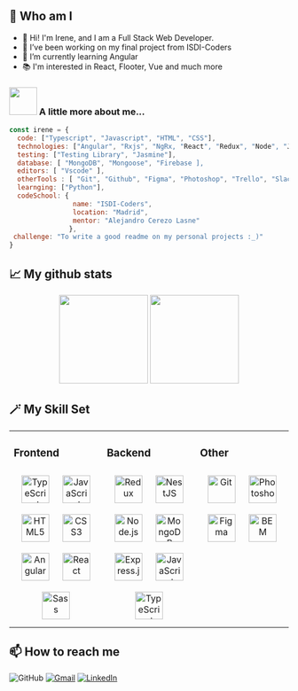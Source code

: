 ## 🐜 Who am I

- 👾 Hi! I'm Irene, and I am a Full Stack Web Developer.
- 🔭 I’ve been working on my final project from ISDI-Coders  
- 🌱 I’m currently learning Angular
- 📚 I'm interested in React, Flooter, Vue and much more

### <img src="https://media.giphy.com/media/VgCDAzcKvsR6OM0uWg/giphy.gif" width="50"> A little more about me...  

```javascript
const irene = {
  code: ["Typescript", "Javascript", "HTML", "CSS"],
  technologies: ["Angular", "Rxjs", "NgRx, "React", "Redux", "Node", "Jest", "NestJS", "Express"],
  testing: ["Testing Library", "Jasmine"],
  database: [ "MongoDB", "Mongoose", "Firebase ],
  editors: [ "Vscode" ],
  otherTools : [ "Git", "Github", "Figma", "Photoshop", "Trello", "Slack" ],
  learnging: ["Python"],
  codeSchool: {
                name: "ISDI-Coders",
                location: "Madrid",
                mentor: "Alejandro Cerezo Lasne"
               },
 challenge: "To write a good readme on my personal projects :_)"
}
```

## 📈 My github stats

<p align="center">
 <img height="160em" src="https://github-readme-stats-eight-theta.vercel.app/api?username=airinpopcorn&show_icons=true&theme=buefy&include_all_commits=true&count_private=true"/>
 <img height="160em" src="https://github-readme-stats-eight-theta.vercel.app/api/top-langs/?username=airinpopcorn&layout=compact&theme=tokyonight"/>
</p>

## 🪄 My Skill Set  
<table><tr><td valign="top" width="33%">



### Frontend  
<div align="center">  
<img style="margin: 10px" src="https://profilinator.rishav.dev/skills-assets/typescript-original.svg" alt="TypeScript" height="50" /> 
<img style="margin: 10px" src="https://profilinator.rishav.dev/skills-assets/javascript-original.svg" alt="JavaScript" height="50" />
<img style="margin: 10px" src="https://profilinator.rishav.dev/skills-assets/html5-original-wordmark.svg" alt="HTML5" height="50" />
<img style="margin: 10px" src="https://profilinator.rishav.dev/skills-assets/css3-original-wordmark.svg" alt="CSS3" height="50" />  
<img style="margin: 10px" src="https://profilinator.rishav.dev/skills-assets/angularjs-original.svg" alt="Angular" height="50" /> 
<img style="margin: 10px" src="https://profilinator.rishav.dev/skills-assets/react-original-wordmark.svg" alt="React" height="50" />   
<img style="margin: 10px" src="https://profilinator.rishav.dev/skills-assets/sass-original.svg" alt="Sass" height="50" />  
</div>

</td><td valign="top" width="33%">



### Backend  
<div align="center">  
<img style="margin: 10px" src="https://profilinator.rishav.dev/skills-assets/redux-original.svg" alt="Redux" height="50" />  
<img style="margin: 10px" src="https://profilinator.rishav.dev/skills-assets/nestjs.svg" alt="NestJS" height="50" />  
<img style="margin: 10px" src="https://profilinator.rishav.dev/skills-assets/nodejs-original-wordmark.svg" alt="Node.js" height="50" />
<img style="margin: 10px" src="https://profilinator.rishav.dev/skills-assets/mongodb-original-wordmark.svg" alt="MongoDB" height="50" />
<img style="margin: 10px" src="https://profilinator.rishav.dev/skills-assets/express-original-wordmark.svg" alt="Express.js" height="50" /> 
<img style="margin: 10px" src="https://profilinator.rishav.dev/skills-assets/javascript-original.svg" alt="JavaScript" height="50" />  
<img style="margin: 10px" src="https://profilinator.rishav.dev/skills-assets/typescript-original.svg" alt="TypeScript" height="50" />   

</div>

</td><td valign="top" width="33%">


### Other  
<div align="center">  
<img style="margin: 10px" src="https://profilinator.rishav.dev/skills-assets/git-scm-icon.svg" alt="Git" height="50" /> 
<img style="margin: 10px" src="https://profilinator.rishav.dev/skills-assets/photoshop-plain.svg" alt="Photoshop" height="50" />  
<img style="margin: 10px" src="https://profilinator.rishav.dev/skills-assets/figma-icon.svg" alt="Figma" height="50" />  
<img style="margin: 10px" src="https://profilinator.rishav.dev/skills-assets/bem.svg" alt="BEM" height="50" />  
</div>

</td></tr></table>  

## 📫 How to reach me 

![GitHub](https://img.shields.io/badge/github-%23121011.svg?style=for-the-badge&logo=github&logoColor=white) 
[![Gmail](https://img.shields.io/badge/Gmail-D14836?style=for-the-badge&logo=gmail&logoColor=white)](mailto:example@email.com) 
[![LinkedIn](https://img.shields.io/badge/linkedin-%230077B5.svg?style=for-the-badge&logo=linkedin&logoColor=white)](https://www.linkedin.com/in/irene-alonso-vivas/)  






